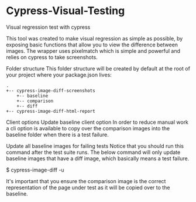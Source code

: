 # Cypress-Visual-Testing

Visual regression test with cypress

This tool was created to make visual regression as simple as possible, by exposing basic functions that allow you to view the difference between images. The wrapper uses pixelmatch which is simple and powerful and relies on cypress to take screenshots.


Folder structure
This folder structure will be created by default at the root of your project where your package.json lives:

    .
    +-- cypress-image-diff-screenshots
        +-- baseline
        +-- comparison
        +-- diff
    +-- cypress-image-diff-html-report


Client options
Update baseline client option
In order to reduce manual work a cli option is available to copy over the comparison images into the baseline folder when there is a test failure.

Update all baseline images for failing tests
Notice that you should run this command after the test suite runs. The below command will only update baseline images that have a diff image, which basically means a test failure.

$ cypress-image-diff -u

It's important that you ensure the comparison image is the correct representation of the page under test as it will be copied over to the baseline.